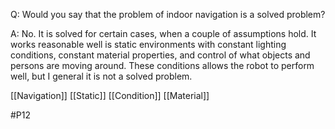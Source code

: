 Q: Would you say that the problem of indoor navigation is a solved problem?

A: No. It is solved for certain cases, when a couple of assumptions hold. It works reasonable well is static environments with constant lighting conditions, constant material properties, and control of what objects and persons are moving around. These conditions allows the robot to perform well, but I general it is not a solved problem. 

[[Navigation]]
[[Static]]
[[Condition]]
[[Material]]

#P12 

